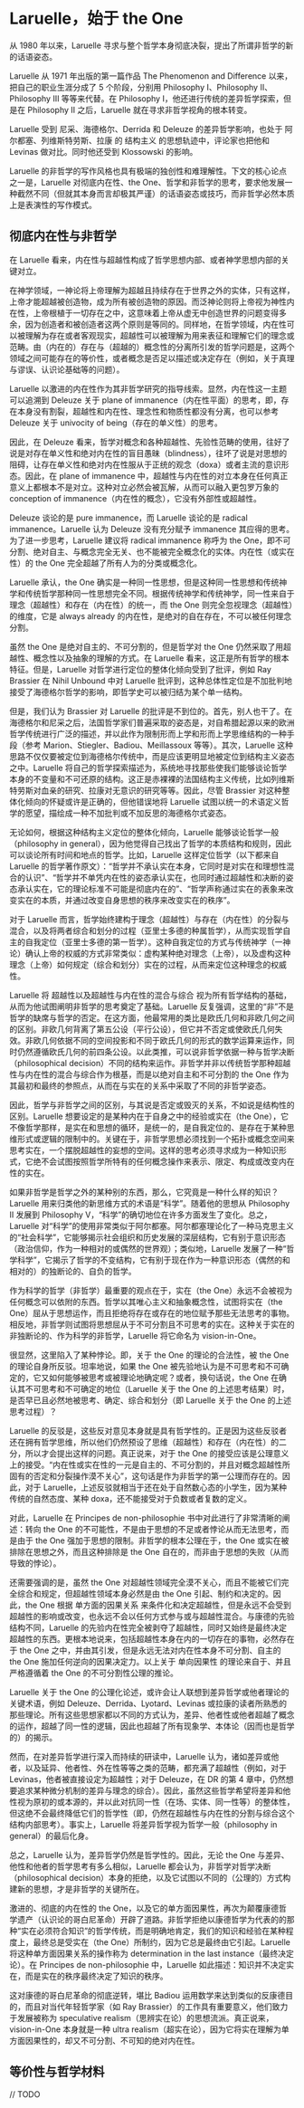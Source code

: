 # Laruelle，始于 the One

从 1980 年以来，Laruelle 寻求与整个哲学本身彻底决裂，提出了所谓非哲学的新的话语姿态。

Laruelle 从 1971 年出版的第一篇作品 The Phenomenon and Difference 以来，把自己的职业生涯分成了 5 个阶段，分别用 Philosophy I、Philosophy II、Philosophy III 等等来代替。在 Philosophy I，他还进行传统的差异哲学探索，但是在 Philosophy II 之后，Laruelle 就在寻求非哲学视角的根本转变。

Laruelle 受到 尼采、海德格尔、Derrida 和 Deleuze 的差异哲学影响，也处于 阿尔都塞、列维斯特劳斯、拉康 的 结构主义 的思想轨迹中，评论家也把他和 Levinas 做对比。同时他还受到 Klossowski 的影响。

Laruelle 的非哲学的写作风格也具有极端的独创性和难理解性。下文的核心论点之一是，Laruelle 对彻底内在性、the One、哲学和非哲学的思考，要求他发展一种截然不同（但就其本身而言却极其严谨）的话语姿态或技巧，而非哲学必然本质上是表演性的写作模式。

## 彻底内在性与非哲学

在 Laruelle 看来，内在性与超越性构成了哲学思想内部、或者神学思想内部的关键对立。

在神学领域，一神论将上帝理解为超越且持续存在于世界之外的实体，只有这样，上帝才能超越被创造物，成为所有被创造物的原因。而泛神论则将上帝视为神性内在性，上帝根植于一切存在之中，这意味着上帝从虚无中创造世界的问题变得多余，因为创造者和被创造者这两个原则是等同的。同样地，在哲学领域，内在性可以被理解为存在或者客观现实，超越性可以被理解为用来表征和理解它们的理念或范畴。由（内在的）存在与（超越的）概念性的分离所引发的哲学问题是，这两个领域之间可能存在的等价性，或者概念是否足以描述或决定存在（例如，关于真理与谬误、认识论基础等的问题）。

Laruelle 以激进的内在性作为其非哲学研究的指导线索。显然，内在性这一主题可以追溯到 Deleuze 关于 plane of immanence（内在性平面）的思考，即，存在本身没有割裂，超越性和内在性、理念性和物质性都没有分离，也可以参考 Deleuze 关于 univocity of being（存在的单义性）的思考。

因此，在 Deleuze 看来，哲学对概念和各种超越性、先验性范畴的使用，往好了说是对存在单义性和绝对内在性的盲目愚昧（blindness），往坏了说是对思想的阻碍，让存在单义性和绝对内在性服从于正统的观念（doxa）或者主流的意识形态。因此，在 plane of immanence 中，超越性与内在性的对立本身在任何真正意义上都根本不是对立。这种对立必然会被瓦解，从而可以融入更包罗万象的 conception of immanence（内在性的概念），它没有外部性或超越性。

Deleuze 谈论的是 pure immanence，而 Laruelle 谈论的是 radical immanence。Laruelle 认为 Deleuze 没有充分赋予 immanence 其应得的思考。为了进一步思考，Laruelle 建议将 radical immanence 称呼为 the One，即不可分割、绝对自主、与概念完全无关、也不能被完全概念化的实体。内在性（或实在性）的 the One 完全超越了所有人为的分类或概念化。

Laruelle 承认，the One 确实是一种同一性思想，但是这种同一性思想和传统神学和传统哲学那种同一性思想完全不同。根据传统神学和传统神学，同一性来自于理念（超越性）和存在（内在性）的统一，而 the One 则完全忽视理念（超越性）的维度，它是 always already 的内在性，是绝对的自在存在，不可以被任何理念分割。

虽然 the One 是绝对自主的、不可分割的，但是哲学对 the One 仍然采取了用超越性、概念性以及抽象的理解的方式。在 Laruelle 看来，这正是所有哲学的根本特征。但是，Laruelle 对哲学进行定位的整体化倾向受到了批评，例如 Ray Brassier 在 Nihil Unbound 中对 Laruelle 批评到，这种总体性定位是不加批判地接受了海德格尔哲学的影响，即哲学史可以被归结为某个单一结构。

但是，我们认为 Brassier 对 Laruelle 的批评是不到位的。首先，别人也干了。在海德格尔和尼采之后，法国哲学家们普遍采取的姿态是，对自希腊起源以来的欧洲哲学传统进行广泛的描述，并以此作为限制形而上学和形而上学思维结构的一种手段（参考 Marion、Stiegler、Badiou、Meillassoux 等等）。其次，Laruelle 这种思路不仅仅要被定位到海德格尔传统中，而是应该更明显地被定位到结构主义姿态之中。Laruelle 将自己的哲学探索描述为，系统地寻找那些使我们能够谈论哲学本身的不变量和不可还原的结构。这正是赤裸裸的法国结构主义传统，比如列维斯特劳斯对血亲的研究、拉康对无意识的研究等等。因此，尽管 Brassier 对这种整体化倾向的怀疑或许是正确的，但他错误地将 Laruelle 试图以统一的术语定义哲学的愿望，描绘成一种不加批判或不加反思的海德格尔式姿态。

无论如何，根据这种结构主义定位的整体化倾向，Laruelle 能够谈论哲学一般（philosophy in general），因为他觉得自己找出了哲学的本质结构和规则，因此可以谈论所有时间和地点的哲学。比如，Laruelle 这样定位哲学（以下都来自 Laruelle 的哲学著作原文）：“哲学并不承认实在本身，它同时是对实在和理想性混合的认识”、“哲学并不单凭内在性的姿态承认实在，也同时通过超越性和决断的姿态承认实在，它的理论标准不可能是彻底内在的”、“哲学声称通过实在的表象来改变实在的本质，并通过改变自身思想的秩序来改变实在的秩序”。

对于 Laruelle 而言，哲学始终建构于理念（超越性）与存在（内在性）的分裂与混合，以及将两者综合和划分的过程（亚里士多德的种属哲学），从而实现哲学自主的自我定位（亚里士多德的第一哲学）。这种自我定位的方式与传统神学（一神论）确认上帝的权威的方式非常类似：虚构某种绝对理念（上帝），以及虚构这种理念（上帝）如何规定（综合和划分）实在的过程，从而来定位这种理念的权威性。

Laruelle 将 超越性以及超越性与内在性的混合与综合 视为所有哲学结构的基础，从而为他试图阐明非哲学的思考奠定了基础。Laruelle 反复强调，这里的“非”不是哲学的缺席与哲学的否定。在这方面，他最常用的类比是欧氏几何和非欧几何之间的区别。非欧几何背离了第五公设（平行公设），但它并不否定或使欧氏几何失效。非欧几何依据不同的空间投影和不同于欧氏几何的形式的数学运算来运作，同时仍然遵循欧氏几何的前四条公设。以此类推，可以说非哲学依据一种与哲学决断（philosophical decision）不同的结构来运作。非哲学并非以传统哲学那种超越性与内在性的混合与综合作为根基，而是以绝对自主和不可分割的 the One 作为其最初和最终的参照点，从而在与实在的关系中采取了不同的非哲学姿态。

因此，哲学与非哲学之间的区别，与其说是否定或毁灭的关系，不如说是结构性的区别。Laruelle 想要设定的是某种内在于自身之中的经验或实在（the One），它不像哲学那样，是实在和思想的循环，是统一的，是自我定位的、是存在于某种思维形式或逻辑的限制中的。关键在于，非哲学思想必须找到一个拓扑或概念空间来思考实在，一个摆脱超越性的妄想的空间。这样的思考必须寻求成为一种知识形式，它绝不会试图按照哲学所特有的任何概念操作来表示、限定、构成或改变内在性的实在。

如果非哲学是哲学之外的某种别的东西，那么，它究竟是一种什么样的知识？Laruelle 用来归类他的新思维方式的术语是“科学”。随着他的思想从 Philosophy II 发展到 Philosophy V，“科学”的确切地位在许多方面发生了变化。总之，Laruelle 对“科学”的使用非常类似于阿尔都塞。阿尔都塞理论化了一种马克思主义的“社会科学”，它能够揭示社会组织和历史发展的深层结构，它有别于意识形态（政治信仰，作为一种相对的或偶然的世界观）；类似地，Laruelle 发展了一种“哲学科学”，它揭示了哲学的不变结构，它有别于现在作为一种意识形态（偶然的和相对的）的独断论的、自负的哲学。

作为科学的哲学（非哲学）最重要的观点在于，实在（the One）永远不会被视为任何概念可以依附的东西。哲学以其唯心主义和抽象概念性，试图将实在（the One）屈从于思想运作，而且拒绝将存在或存在的地位赋予那些无法思考的事物。相反地，非哲学则试图将思想屈从于不可分割且不可思考的实在。这种关于实在的非独断论的、作为科学的非哲学，Laruelle 将它命名为 vision-in-One。

很显然，这里陷入了某种悖论。即，关于 the One 的理论的合法性，被 the One 的理论自身所反驳。坦率地说，如果 the One 被先验地认为是不可思考和不可确定的，它又如何能够被思考或被理论地确定呢？或者，换句话说，the One 在确认其不可思考和不可确定的地位（Laruelle 关于 the One 的上述思考结果）时，是否早已且必然地被思考、确定、综合和划分（即 Laruelle 关于 the One 的上述思考过程）？

Laruelle 的反驳是，这些反对意见本身就是具有哲学性的。正是因为这些反驳者还在拥有哲学思维，所以他们仍然预设了思维（超越性）和存在（内在性）的二分，所以才会提出这样的问题。真正说来，对于 the One 的接受应该是公理意义上的接受。“内在性或实在性的一元是自主的、不可分割的，并且对概念超越性所固有的否定和分裂操作漠不关心”，这句话是作为非哲学的第一公理而存在的。因此，对于 Laruelle，上述反驳就相当于还在处于自然数心态的小学生，因为某种传统的自然态度、某种 doxa，还不能接受对于负数或者复数的定义。

对此，Laruelle 在 Principes de non-philosophie 书中对此进行了非常清晰的阐述：转向 the One 的不可能性，不是由于思想的不足或者悖论从而无法思考，而是由于 the One 强加于思想的限制。非哲学的根本公理在于，the One 或实在被排除在思想之外，而且这种排除是 the One 自在的，而非由于思想的失败（从而导致的悖论）。

还需要强调的是，虽然 the One 对超越性领域完全漠不关心，而且不能被它们完全综合和规定，但超越性领域本身必然是由 the One 引起、制约和决定的。因此，the One 根据 单方面的因果关系 来条件化和决定超越性，但是永远不会受到超越性的影响或改变，也永远不会以任何方式参与或与超越性混合。与康德的先验结构不同，Laruelle 的先验内在性完全被剥夺了超越性，同时又始终是最终决定超越性的东西。更根本地说来，包括超越性本身在内的一切存在的事物，必然存在于 the One 之中，并由其引发，但是永远无法对内在性本身不可分割、自主的 the One 施加任何逆向的因果决定力。以上关于 单向因果性 的理论来自于、并且严格遵循着 the One 的不可分割性公理的推论。

Laruelle 关于 the One 的公理化论述，或许会让人联想到差异哲学或他者理论的关键术语，例如 Deleuze、Derrida、Lyotard、Levinas 或拉康的读者所熟悉的那些理论。所有这些思想家都以不同的方式认为，差异、他者性或他者超越了概念的运作，超越了同一性的逻辑，因此也超越了所有现象学、本体论（因而也是哲学的）的揭示。

然而，在对差异哲学进行深入而持续的研读中，Laruelle 认为，诸如差异或他者，以及延异、他者性、外在性等等之类的范畴，都充满了超越性（例如，对于 Levinas，他者被直接设定为超越性；对于 Deleuze，在 DR 的第 4 章中，仍然想要追求某种微分机制的差异与理念的综合）。因此，虽然这些哲学希望将差异和他性视为原初的或本源的，并以此对抗同一性（在场、实体、同一性等）的整体性，但这绝不会最终降低它们的哲学性（即，仍然在超越性与内在性的分割与综合这个结构内部思考）。事实上，Laruelle 将差异哲学视为哲学一般（philosophy in general）的最后化身。

总之，Laruelle 认为，差异哲学仍然是哲学性的。因此，无论 the One 与差异、他性和他者的哲学思考有多么相似，Laruelle 都会认为，非哲学对哲学决断（philosophical decision）本身的拒绝，以及它试图以不同的（公理的）方式构建新的思想，才是非哲学的关键所在。

激进的、彻底的内在性的 the One，以及它的单方面因果性，再次为颠覆康德哲学遗产（认识论的哥白尼革命）开辟了道路。非哲学拒绝以康德哲学为代表的的那种“实在必须符合知识”的哲学传统，而是明确地肯定，我们的知识和经验在某种程度上，最终总是受实在（the One）所制约，因为它总是最终由它引起。Laruelle 将这种单方面因果关系的操作称为 determination in the last instance（最终决定论）。在 Principes de non-philosophie 中，Laruelle 如此描述：知识并不决定实在，而是实在的秩序最终决定了知识的秩序。

这对康德的哥白尼革命的彻底逆转，堪比 Badiou 运用数学来达到类似的反康德目的，而且对当代年轻哲学家（如 Ray Brassier）的工作具有重要意义，他们致力于发展被称为 speculative realism（思辨实在论）的思想流派。真正说来，vision-in-One 本身就是一种 ultra realism（超实在论），因为它将实在理解为单方面因果性的，却又不可分割、不可知的绝对内在性。

## 等价性与哲学材料

// TODO



